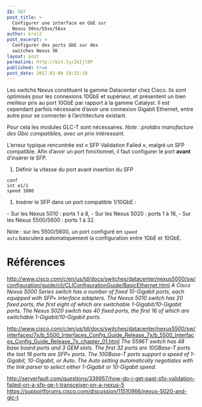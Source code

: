 ```yaml
---
ID: 507
post_title: >
  Configurer une interface en GbE sur
  Nexus 50xx/55xx/56xx
author: kral2
post_excerpt: >
  Configurer des ports GbE sur des
  switches Nexus 5K
layout: post
permalink: http://bit.ly/2kIjl8P
published: true
post_date: 2017-02-08 18:32:19
---
```

Les switchs Nexus constituent la gamme Datacenter chez Cisco. Ils sont optimisés pour les connexions 10GbE et supérieur, et présentent un bien meilleur prix au port 10GbE par rapport à la gamme Catalyst. Il est cependant parfois nécessaire d’avoir une connexion Gigabit Ethernet, entre autre pour se connecter à l’architecture existant.

Pour cela les modules GLC-T sont nécessaires.
<em>Note : prolabs manufacture des Gbic compatibles, avec un prix intéressant.</em>

L’erreur typique rencontrée est « SFP Validation Failed », malgré un SFP compatible. Afin d’avoir un port fonctionnel, il faut configurer le port <strong>avant</strong> d’insérer le SFP.
<ol>
	<li>Définir la vitesse du port avant insertion du SFP</li>
</ol>
<pre><code>conf
int e1/1
speed 1000
</code></pre>
<ol>
	<li>Insérer le SFP dans un port compatible 1/10GbE :</li>
</ol>
- Sur les Nexus 5010 : ports 1 à 8,
- Sur les Nexus 5020 : ports 1 à 16,
- Sur les Nexus 5500/5600 : ports 1 à 32.

Note : sur les 5500/5600, un port configuré en <code>speed auto</code> basculera automatiquement la configuration entre 1GbE et 10GbE.
<h1>Références</h1>
<a href="http://www.cisco.com/c/en/us/td/docs/switches/datacenter/nexus5000/sw/configuration/guide/cli/CLIConfigurationGuide/BasicEthernet.html">http://www.cisco.com/c/en/us/td/docs/switches/datacenter/nexus5000/sw/configuration/guide/cli/CLIConfigurationGuide/BasicEthernet.html</a>
<em>A Cisco Nexus 5000 Series switch has a number of fixed 10-Gigabit ports, each equipped with SFP+ interface adapters. The Nexus 5010 switch has 20 fixed ports, the first eight of which are switchable 1-Gigabit/10-Gigabit ports. The Nexus 5020 switch has 40 fixed ports, the first 16 of which are switchable 1-Gigabit/10-Gigabit ports.</em>

<a href="http://www.cisco.com/c/en/us/td/docs/switches/datacenter/nexus5500/sw/interfaces/7x/b_5500_Interfaces_Config_Guide_Release_7x/b_5500_Interfaces_Config_Guide_Release_7x_chapter_01.html">http://www.cisco.com/c/en/us/td/docs/switches/datacenter/nexus5500/sw/interfaces/7x/b_5500_Interfaces_Config_Guide_Release_7x/b_5500_Interfaces_Config_Guide_Release_7x_chapter_01.html</a>
<em>The 5596T switch has 48 base board ports and 3 GEM slots. The first 32 ports are 10GBase-T ports the last 16 ports are SFP+ ports. The 10GBase-T ports support a speed of 1-Gigabit, 10-Gigabit, or Auto. The Auto setting automatically negotiates with the link parser to select either 1-Gigabit or 10-Gigabit speed.</em>

<a href="http://serverfault.com/questions/339957/how-do-i-get-past-sfp-validation-failed-on-a-sfp-ge-t-transceiver-on-a-nexus-5">http://serverfault.com/questions/339957/how-do-i-get-past-sfp-validation-failed-on-a-sfp-ge-t-transceiver-on-a-nexus-5</a>
<a href="https://supportforums.cisco.com/discussion/11510966/nexus-5020-and-glc-t">https://supportforums.cisco.com/discussion/11510966/nexus-5020-and-glc-t</a>